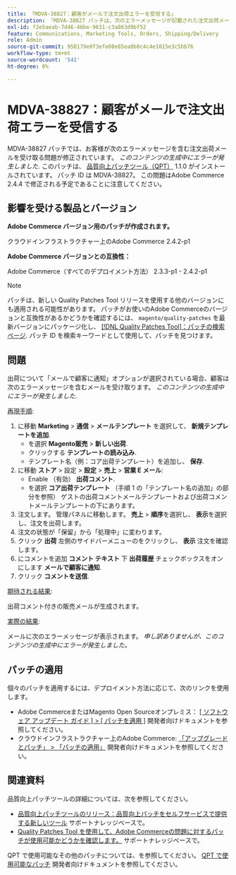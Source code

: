 ```yaml
---
title: 「MDVA-38827：顧客がメールで注文出荷エラーを受信する」
description: 「MDVA-38827 パッチは、次のエラーメッセージが記載された注文出荷メールが顧客に届く問題を修正します。*申し訳ありません。このコンテンツの生成中にエラーが発生しました*。 このパッチは、[Quality Patches Tool （QPT） ] （https://devdocs.magento.com/guides/v2.4/comp-mgr/patching.html#mqp） 1.1.0 がインストールされている場合に利用できます。 パッチ ID は MDVA-38827。 この問題はAdobe Commerce 2.4.4 で修正される予定であることに注意してください。」
exl-id: f2e5aeab-7d46-46be-9631-c3a863d9bf52
feature: Communications, Marketing Tools, Orders, Shipping/Delivery
role: Admin
source-git-commit: 958179e0f3efe08e65ea8b0c4c4e1015e3c5bb76
workflow-type: tm+mt
source-wordcount: '541'
ht-degree: 0%

---
```


# MDVA-38827：顧客がメールで注文出荷エラーを受信する

MDVA-38827 パッチでは、お客様が次のエラーメッセージを含む注文出荷メールを受け取る問題が修正されています。 *このコンテンツの生成中にエラーが発生しました*. このパッチは、 [品質向上パッチツール（QPT）](https://devdocs.magento.com/guides/v2.4/comp-mgr/patching.html#mqp) 1.1.0 がインストールされています。 パッチ ID は MDVA-38827。 この問題はAdobe Commerce 2.4.4 で修正される予定であることに注意してください。

## 影響を受ける製品とバージョン

**Adobe Commerce バージョン用のパッチが作成されます。**

クラウドインフラストラクチャー上のAdobe Commerce 2.4.2-p1

**Adobe Commerce バージョンとの互換性：**

Adobe Commerce（すべてのデプロイメント方法） 2.3.3-p1 - 2.4.2-p1

>[!NOTE]
>
>パッチは、新しい Quality Patches Tool リリースを使用する他のバージョンにも適用される可能性があります。 パッチがお使いのAdobe Commerceのバージョンと互換性があるかどうかを確認するには、 `magento/quality-patches` を最新バージョンにパッケージ化し、 [[!DNL Quality Patches Tool]：パッチの検索ページ](https://devdocs.magento.com/quality-patches/tool.html#patch-grid). パッチ ID を検索キーワードとして使用して、パッチを見つけます。

## 問題

出荷について「メールで顧客に通知」オプションが選択されている場合、顧客は次のエラーメッセージを含むメールを受け取ります。 *このコンテンツの生成中にエラーが発生しました*.

<u>再現手順</u>:

1. に移動 **Marketing** > **通信** > **メールテンプレート** を選択して、 **新規テンプレートを追加**.
   * を選択 **Magento販売** > **新しい出荷**.
   * クリックする **テンプレートの読み込み**.
   * テンプレート名（例：コア出荷テンプレート）を追加し、 **保存**.
1. に移動 **ストア** > 設定 > **設定** > **売上** > **営業 E メール**:
   * Enable （有効） **出荷コメント**.
   * を選択 **コア出荷テンプレート** （手順 1 の「テンプレート名の追加」の部分を参照） ゲストの出荷コメントメールテンプレートおよび出荷コメントメールテンプレートの下にあります。
1. 注文します。 管理パネルに移動します。 **売上** > **順序**&#x200B;を選択し、 **表示**&#x200B;を選択し、注文を出荷します。
1. 注文の状態が「保留」から「処理中」に変わります。
1. クリック **出荷** 左側のサイドバーメニューのをクリックし、 **表示** 注文を確認します。
1. にコメントを追加 **コメント テキスト** 下 **出荷履歴** チェックボックスをオンにします **メールで顧客に通知**.
1. クリック **コメントを送信**.

<u>期待される結果</u>:

出荷コメント付きの販売メールが生成されます。

<u>実際の結果</u>:

メールに次のエラーメッセージが表示されます。 *申し訳ありませんが、このコンテンツの生成中にエラーが発生しました。*

## パッチの適用

個々のパッチを適用するには、デプロイメント方法に応じて、次のリンクを使用します。

* Adobe CommerceまたはMagento Open Sourceオンプレミス： [[ ソフトウェア アップデート ガイド ] > [ パッチを適用 ]](https://devdocs.magento.com/guides/v2.4/comp-mgr/patching/mqp.html) 開発者向けドキュメントを参照してください。
* クラウドインフラストラクチャー上のAdobe Commerce: [「アップグレードとパッチ」 > 「パッチの適用」](https://devdocs.magento.com/cloud/project/project-patch.html) 開発者向けドキュメントを参照してください。

## 関連資料

品質向上パッチツールの詳細については、次を参照してください。

* [品質向上パッチツールのリリース：品質向上パッチをセルフサービスで提供する新しいツール](/help/announcements/adobe-commerce-announcements/magento-quality-patches-released-new-tool-to-self-serve-quality-patches.md) サポートナレッジベースで。
* [Quality Patches Tool を使用して、Adobe Commerceの問題に対するパッチが使用可能かどうかを確認します。](/help/support-tools/patches-available-in-qpt-tool/check-patch-for-magento-issue-with-magento-quality-patches.md) サポートナレッジベースで。

QPT で使用可能なその他のパッチについては、を参照してください。 [QPT で使用可能なパッチ](https://devdocs.magento.com/quality-patches/tool.html#patch-grid) 開発者向けドキュメントを参照してください。
